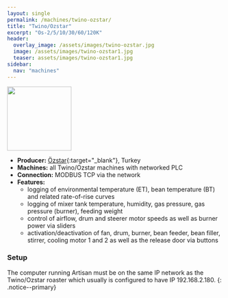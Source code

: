 ```yaml
---
layout: single
permalink: /machines/twino-ozstar/
title: "Twino/Ozstar"
excerpt: "Os-2/5/10/30/60/120K"
header:
  overlay_image: /assets/images/twino-ozstar.jpg
  image: /assets/images/twino-ozstar1.jpg
  teaser: assets/images/twino-ozstar1.jpg
sidebar:
  nav: "machines"
---
```


<img class="tab-image" src="{{ site.baseurl }}/assets/images/supporter-badge.png" width="150px">

* __Producer:__ [Özstar](https://www.ozstarmakina.com/){:target="_blank"}, Turkey
* __Machines:__ all Twino/Ozstar machines with networked PLC
* __Connection:__ MODBUS TCP via the network
* __Features:__
   - logging of environmental temperature (ET), bean temperature (BT) and related rate-of-rise curves
   - logging of mixer tank temperature, humidity, gas pressure, gas pressure (burner), feeding weight
   - control of airflow, drum and steerer motor speeds as well as burner power via sliders
   - activation/deactivation of fan, drum, burner, bean feeder, bean filler, stirrer, cooling motor 1 and 2 as well as the release door via buttons

### Setup

The computer running Artisan must be on the same IP network as the Twino/Ozstar roaster which usually is configured to have IP 192.168.2.180.
{: .notice--primary}
